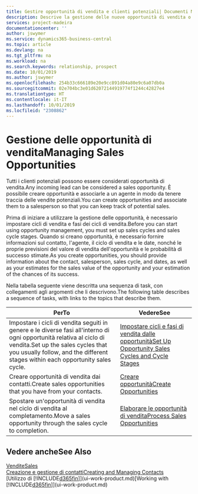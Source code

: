 ```yaml
---
title: Gestire opportunità di vendita e clienti potenziali| Documenti Microsoft
description: Descrive la gestione delle nuove opportunità di vendita o dei clienti potenziali in Business Central e l'associazione dell'opportunità con un agente per tenere traccia delle vendite potenziali.
services: project-madeira
documentationcenter: ''
author: jswymer
ms.service: dynamics365-business-central
ms.topic: article
ms.devlang: na
ms.tgt_pltfrm: na
ms.workload: na
ms.search.keywords: relationship, prospect
ms.date: 10/01/2019
ms.author: jswymer
ms.openlocfilehash: 254b33c666189e20e9cc891d04a80e9c6a07db0a
ms.sourcegitcommit: 02e704bc3e01d62072144919774f1244c42827e4
ms.translationtype: HT
ms.contentlocale: it-IT
ms.lasthandoff: 10/01/2019
ms.locfileid: "2308862"
---
```

# <a name="managing-sales-opportunities"></a><span data-ttu-id="09e00-103">Gestione delle opportunità di vendita</span><span class="sxs-lookup"><span data-stu-id="09e00-103">Managing Sales Opportunities</span></span>
<span data-ttu-id="09e00-104">Tutti i clienti potenziali possono essere considerati opportunità di vendita.</span><span class="sxs-lookup"><span data-stu-id="09e00-104">Any incoming lead can be considered a sales opportunity.</span></span> <span data-ttu-id="09e00-105">È possibile creare opportunità e associarle a un agente in modo da tenere traccia delle vendite potenziali.</span><span class="sxs-lookup"><span data-stu-id="09e00-105">You can create opportunities and associate them to a salesperson so that you can keep track of potential sales.</span></span>

<span data-ttu-id="09e00-106">Prima di iniziare a utilizzare la gestione delle opportunità, è necessario impostare cicli di vendita e fasi dei cicli di vendita.</span><span class="sxs-lookup"><span data-stu-id="09e00-106">Before you can start using opportunity management, you must set up sales cycles and sales cycle stages.</span></span> <span data-ttu-id="09e00-107">Quando si creano opportunità, è necessario fornire informazioni sul contatto, l'agente, il ciclo di vendita e le date, nonché le proprie previsioni del valore di vendita dell'opportunità e le probabilità di successo stimate.</span><span class="sxs-lookup"><span data-stu-id="09e00-107">As you create opportunities, you should provide information about the contact, salesperson, sales cycle, and dates, as well as your estimates for the sales value of the opportunity and your estimation of the chances of its success.</span></span>

<span data-ttu-id="09e00-108">Nella tabella seguente viene descritta una sequenza di task, con collegamenti agli argomenti che li descrivono.</span><span class="sxs-lookup"><span data-stu-id="09e00-108">The following table describes a sequence of tasks, with links to the topics that describe them.</span></span>

| <span data-ttu-id="09e00-109">Per</span><span class="sxs-lookup"><span data-stu-id="09e00-109">To</span></span> | <span data-ttu-id="09e00-110">Vedere</span><span class="sxs-lookup"><span data-stu-id="09e00-110">See</span></span> |
| --- | --- |
| <span data-ttu-id="09e00-111">Impostare i cicli di vendita seguiti in genere e le diverse fasi all'interno di ogni opportunità relativa al ciclo di vendita.</span><span class="sxs-lookup"><span data-stu-id="09e00-111">Set up the sales cycles that you usually follow, and the different stages within each opportunity sales cycle.</span></span> |[<span data-ttu-id="09e00-112">Impostare cicli e fasi di vendita dalle opportunità</span><span class="sxs-lookup"><span data-stu-id="09e00-112">Set Up Opportunity Sales Cycles and Cycle Stages</span></span>](marketing-how-setup-opportunity-sales-cycles-stages.md) |
| <span data-ttu-id="09e00-113">Creare opportunità di vendita dai contatti.</span><span class="sxs-lookup"><span data-stu-id="09e00-113">Create sales opportunities that you have from your contacts.</span></span> |[<span data-ttu-id="09e00-114">Creare opportunità</span><span class="sxs-lookup"><span data-stu-id="09e00-114">Create Opportunities</span></span>](marketing-how-create-opportunities.md) |
| <span data-ttu-id="09e00-115">Spostare un'opportunità di vendita nel ciclo di vendita al completamento.</span><span class="sxs-lookup"><span data-stu-id="09e00-115">Move a sales opportunity through the sales cycle to completion.</span></span> |[<span data-ttu-id="09e00-116">Elaborare le opportunità di vendita</span><span class="sxs-lookup"><span data-stu-id="09e00-116">Process Sales Opportunities</span></span>](marketing-processing-sales-opportunities.md) |

## <a name="see-also"></a><span data-ttu-id="09e00-117">Vedere anche</span><span class="sxs-lookup"><span data-stu-id="09e00-117">See Also</span></span>
[<span data-ttu-id="09e00-118">Vendite</span><span class="sxs-lookup"><span data-stu-id="09e00-118">Sales</span></span>](sales-manage-sales.md)  
[<span data-ttu-id="09e00-119">Creazione e gestione di contatti</span><span class="sxs-lookup"><span data-stu-id="09e00-119">Creating and Managing Contacts</span></span>](marketing-contacts.md)  
<span data-ttu-id="09e00-120">[Utilizzo di [!INCLUDE[d365fin](includes/d365fin_md.md)]](ui-work-product.md)</span><span class="sxs-lookup"><span data-stu-id="09e00-120">[Working with [!INCLUDE[d365fin](includes/d365fin_md.md)]](ui-work-product.md)</span></span>
